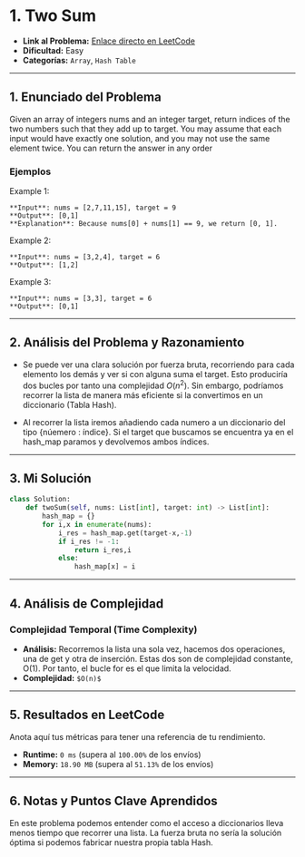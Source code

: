 # 1. Two Sum

- **Link al Problema:** [Enlace directo en LeetCode](https://leetcode.com/problems/two-sum/description/)
- **Dificultad:** Easy
- **Categorías:** `Array`, `Hash Table`

---

## 1. Enunciado del Problema

Given an array of integers nums and an integer target, return indices of the two numbers such that they add up to target.
You may assume that each input would have exactly one solution, and you may not use the same element twice.
You can return the answer in any order

### Ejemplos

Example 1:

    **Input**: nums = [2,7,11,15], target = 9
    **Output**: [0,1]
    **Explanation**: Because nums[0] + nums[1] == 9, we return [0, 1].

Example 2:

    **Input**: nums = [3,2,4], target = 6
    **Output**: [1,2]

Example 3:

    **Input**: nums = [3,3], target = 6
    **Output**: [0,1]

---

## 2. Análisis del Problema y Razonamiento

- Se puede ver una clara solución por fuerza bruta, recorriendo para cada elemento los demás y ver si con alguna suma el target. Esto produciría dos bucles por tanto una complejidad $O(n^2)$. Sin embargo, podríamos recorrer la lista de manera más eficiente si la convertimos en un diccionario (Tabla Hash).

- Al recorrer la lista iremos añadiendo cada numero a un diccionario del tipo {núemero : índice}. Si el target que buscamos se encuentra ya en el hash_map paramos y devolvemos ambos índices.

---

## 3. Mi Solución


```python
class Solution:
    def twoSum(self, nums: List[int], target: int) -> List[int]:
        hash_map = {}
        for i,x in enumerate(nums):
            i_res = hash_map.get(target-x,-1)
            if i_res != -1:
                return i_res,i
            else:
                hash_map[x] = i
```

---

## 4. Análisis de Complejidad


### Complejidad Temporal (Time Complexity)
- **Análisis:** Recorremos la lista una sola vez, hacemos dos operaciones, una de get y otra de inserción. Estas dos son de complejidad constante, O(1). Por tanto, el bucle for es el que limita la velocidad.
- **Complejidad:** `$O(n)$`

---

## 5. Resultados en LeetCode

Anota aquí tus métricas para tener una referencia de tu rendimiento.

- **Runtime:** `0 ms` (supera al `100.00%` de los envíos)
- **Memory:** `18.90 MB` (supera al `51.13%` de los envíos)


---
## 6. Notas y Puntos Clave Aprendidos

En este problema podemos entender como el acceso a diccionarios lleva menos tiempo que recorrer una lista. La fuerza bruta no sería la solución óptima si podemos fabricar nuestra propia tabla Hash.


